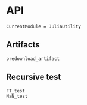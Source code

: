 # API
```@meta
CurrentModule = JuliaUtility
```




## Artifacts

```@docs
predownload_artifact
```




## Recursive test

```@docs
FT_test
NaN_test
```
